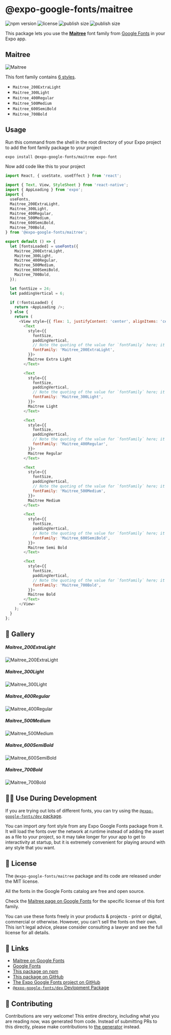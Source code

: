 # @expo-google-fonts/maitree

![npm version](https://flat.badgen.net/npm/v/@expo-google-fonts/maitree)
![license](https://flat.badgen.net/github/license/expo/google-fonts)
![publish size](https://flat.badgen.net/packagephobia/install/@expo-google-fonts/maitree)
![publish size](https://flat.badgen.net/packagephobia/publish/@expo-google-fonts/maitree)

This package lets you use the [**Maitree**](https://fonts.google.com/specimen/Maitree) font family from [Google Fonts](https://fonts.google.com/) in your Expo app.

## Maitree

![Maitree](./font-family.png)

This font family contains [6 styles](#-gallery).

- `Maitree_200ExtraLight`
- `Maitree_300Light`
- `Maitree_400Regular`
- `Maitree_500Medium`
- `Maitree_600SemiBold`
- `Maitree_700Bold`

## Usage

Run this command from the shell in the root directory of your Expo project to add the font family package to your project
```sh
expo install @expo-google-fonts/maitree expo-font
```

Now add code like this to your project
```js
import React, { useState, useEffect } from 'react';

import { Text, View, StyleSheet } from 'react-native';
import { AppLoading } from 'expo';
import {
  useFonts,
  Maitree_200ExtraLight,
  Maitree_300Light,
  Maitree_400Regular,
  Maitree_500Medium,
  Maitree_600SemiBold,
  Maitree_700Bold,
} from '@expo-google-fonts/maitree';

export default () => {
  let [fontsLoaded] = useFonts({
    Maitree_200ExtraLight,
    Maitree_300Light,
    Maitree_400Regular,
    Maitree_500Medium,
    Maitree_600SemiBold,
    Maitree_700Bold,
  });

  let fontSize = 24;
  let paddingVertical = 6;

  if (!fontsLoaded) {
    return <AppLoading />;
  } else {
    return (
      <View style={{ flex: 1, justifyContent: 'center', alignItems: 'center' }}>
        <Text
          style={{
            fontSize,
            paddingVertical,
            // Note the quoting of the value for `fontFamily` here; it expects a string!
            fontFamily: 'Maitree_200ExtraLight',
          }}>
          Maitree Extra Light
        </Text>

        <Text
          style={{
            fontSize,
            paddingVertical,
            // Note the quoting of the value for `fontFamily` here; it expects a string!
            fontFamily: 'Maitree_300Light',
          }}>
          Maitree Light
        </Text>

        <Text
          style={{
            fontSize,
            paddingVertical,
            // Note the quoting of the value for `fontFamily` here; it expects a string!
            fontFamily: 'Maitree_400Regular',
          }}>
          Maitree Regular
        </Text>

        <Text
          style={{
            fontSize,
            paddingVertical,
            // Note the quoting of the value for `fontFamily` here; it expects a string!
            fontFamily: 'Maitree_500Medium',
          }}>
          Maitree Medium
        </Text>

        <Text
          style={{
            fontSize,
            paddingVertical,
            // Note the quoting of the value for `fontFamily` here; it expects a string!
            fontFamily: 'Maitree_600SemiBold',
          }}>
          Maitree Semi Bold
        </Text>

        <Text
          style={{
            fontSize,
            paddingVertical,
            // Note the quoting of the value for `fontFamily` here; it expects a string!
            fontFamily: 'Maitree_700Bold',
          }}>
          Maitree Bold
        </Text>
      </View>
    );
  }
};

```

## 🔡 Gallery

##### Maitree_200ExtraLight
![Maitree_200ExtraLight](./Maitree_200ExtraLight.ttf.png)

##### Maitree_300Light
![Maitree_300Light](./Maitree_300Light.ttf.png)

##### Maitree_400Regular
![Maitree_400Regular](./Maitree_400Regular.ttf.png)

##### Maitree_500Medium
![Maitree_500Medium](./Maitree_500Medium.ttf.png)

##### Maitree_600SemiBold
![Maitree_600SemiBold](./Maitree_600SemiBold.ttf.png)

##### Maitree_700Bold
![Maitree_700Bold](./Maitree_700Bold.ttf.png)


## 👩‍💻 Use During Development

If you are trying out lots of different fonts, you can try using the [`@expo-google-fonts/dev` package](https://github.com/expo/google-fonts/tree/master/font-packages/dev#readme).

You can import *any* font style from any Expo Google Fonts package from it. It will load the fonts
over the network at runtime instead of adding the asset as a file to your project, so it may take longer
for your app to get to interactivity at startup, but it is extremely convenient
for playing around with any style that you want.

## 📖 License

The `@expo-google-fonts/maitree` package and its code are released under the MIT license.

All the fonts in the Google Fonts catalog are free and open source.

Check the [Maitree page on Google Fonts](https://fonts.google.com/specimen/Maitree) for the specific license of this font family.

You can use these fonts freely in your products & projects - print or digital, commercial or otherwise. However, you can't sell the fonts on their own. This isn't legal advice, please consider consulting a lawyer and see the full license for all details.

## 🔗 Links

- [Maitree on Google Fonts](https://fonts.google.com/specimen/Maitree)
- [Google Fonts](https://fonts.google.com/)
- [This package on npm](https://www.npmjs.com/package/@expo-google-fonts/maitree)
- [This package on GitHub](https://github.com/expo/google-fonts/tree/master/font-packages/maitree)
- [The Expo Google Fonts project on GitHub](https://github.com/expo/google-fonts)
- [`@expo-google-fonts/dev` Devlopment Package](https://github.com/expo/google-fonts/tree/master/font-packages/dev)

## 🤝 Contributing

Contributions are very welcome! This entire directory, including what you are reading now, was generated from code. Instead of submitting PRs to this directly, please make contributions to [the generator](https://github.com/expo/google-fonts/tree/master/packages/generator) instead.
